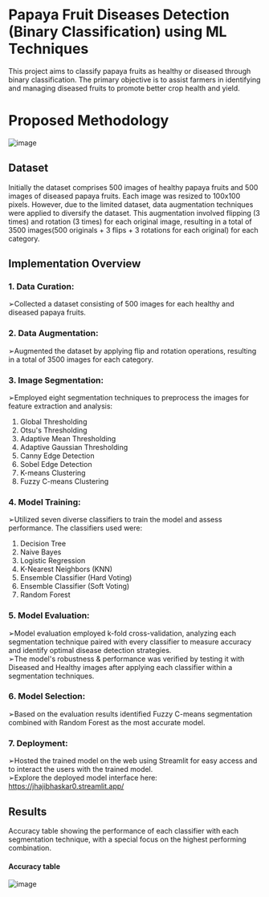 # Papaya Fruit Diseases Detection (Binary Classification) using ML Techniques
This project aims to classify papaya fruits as healthy or diseased through binary classification. The primary objective is to assist farmers in identifying and managing diseased fruits to promote better crop health and yield.

# Proposed Methodology
![image](https://github.com/Jhajibhaskar/Papaya-Fruit-Disease-Detection-using-ML-Techniques/assets/84240276/a5e51476-631a-4a4e-baf0-b779a2d0ec73)


## Dataset
Initially the dataset comprises 500 images of healthy papaya fruits and 500 images of diseased papaya fruits. Each image was resized to 100x100 pixels. However, due to the limited dataset, data augmentation techniques were applied to diversify the dataset. This augmentation involved flipping (3 times) and rotation (3 times) for each original image, resulting in a total of 3500 images(500 originals + 3 flips + 3 rotations for each original) for each category.

## Implementation Overview
### 1. Data Curation:
➢Collected a dataset consisting of 500 images for each healthy and diseased papaya fruits.
### 2. Data Augmentation:
➢Augmented the dataset by applying flip and rotation operations, resulting in a total of 3500 images for each category.
### 3. Image Segmentation:
➢Employed eight segmentation techniques to preprocess the images for feature extraction and analysis:
1. Global Thresholding<br>
2. Otsu's Thresholding<br>
3. Adaptive Mean Thresholding<br>
4. Adaptive Gaussian Thresholding<br>
5. Canny Edge Detection<br>
6. Sobel Edge Detection<br>
7. K-means Clustering<br>
8. Fuzzy C-means Clustering<br>
### 4. Model Training:
➢Utilized seven diverse classifiers to train the model and assess performance. The classifiers used were:
1. Decision Tree<br>
2. Naive Bayes<br>
3. Logistic Regression<br>
4. K-Nearest Neighbors (KNN)<br>
5. Ensemble Classifier (Hard Voting)<br>
6. Ensemble Classifier (Soft Voting)<br>
7. Random Forest<br>
### 5. Model Evaluation:
➢Model evaluation employed k-fold cross-validation, analyzing each segmentation technique paired with every classifier to measure accuracy and identify optimal disease detection strategies.<br>
➢The model's robustness & performance was verified by testing it with Diseased and Healthy images after applying each classifier within a segmentation techniques.
### 6. Model Selection:
➢Based on the evaluation results identified Fuzzy C-means segmentation combined with Random Forest as the most accurate model.
### 7. Deployment:
➢Hosted the trained model on the web using Streamlit for easy access and to interact the users with the trained model.<br>
➢Explore the deployed model interface here: https://jhajibhaskar0.streamlit.app/
## Results
Accuracy table showing the performance of each classifier with each segmentation technique, with a special focus on the highest performing combination.
#### Accuracy table
![image](https://github.com/Jhajibhaskar/Papaya-Fruit-Binary-Disease-Detection-using-ML-Techniques/assets/84240276/4147caa5-983e-4232-8bf3-c21e16dbee21)







